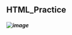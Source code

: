 ## HTML_Practice
##### ![image](https://github.com/user-attachments/assets/4667781f-d140-46bc-8d1b-63db36272670)

 
